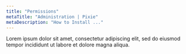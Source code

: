 ```yaml
---
title: "Permissions"
metaTitle: "Administration | Pixie"
metaDescription: "How to Install ..."
---
```


Lorem ipsum dolor sit amet, consectetur adipiscing elit, sed do eiusmod tempor incididunt ut labore et dolore magna aliqua.
